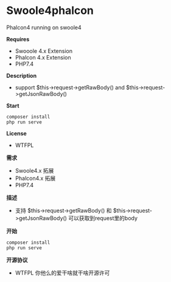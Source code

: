 # Swoole4phalcon
Phalcon4 running on swoole4

**Requires**
- Swooole 4.x Extension
- Phalcon 4.x Extension
- PHP7.4

**Description**
- support $this->request->getRawBody() and $this->request->getJsonRawBody()

**Start**
```
composer install
php run serve
```

**License**
- WTFPL

**需求**
- Swoole4.x 拓展
- Phalcon4.x 拓展
- PHP7.4 

**描述**
- 支持 $this->request->getRawBody() 和 $this->request->getJsonRawBody() 可以获取到request里的body

**开始**
```
composer install
php run serve
```

**开源协议**
- WTFPL 你他么的爱干啥就干啥开源许可

